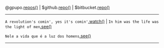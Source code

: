 
@gpupo.[repos()](http://www.g1mr.com/)
| $github.[repo()](https://github.com/gpupo/netshoes-sdk/)
| $bitbucket.[repo()](https://bitbucket.org/gpupo/netshoes-sdk/)

---
``A revolution's comin', yes it's comin'``[.watch()](https://www.youtube.com/watch?v=jr41skFqzb8) |
``In him was the life was the light of men``[.see()](https://www.bibliaonline.com.br/akjv/jo/1/4)

``Nele a vida que é a luz dos homens``[.see()](https://www.bibliaonline.com.br/nvi/jo/1/4)

---

